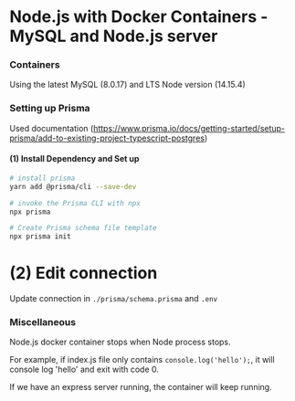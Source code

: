# Node.js with Docker Containers - MySQL and Node.js server


### Containers

Using the latest MySQL (8.0.17) and LTS Node version (14.15.4)


### Setting up Prisma

Used documentation (https://www.prisma.io/docs/getting-started/setup-prisma/add-to-existing-project-typescript-postgres)

#### (1) Install Dependency and Set up

```bash
# install prisma
yarn add @prisma/cli --save-dev

# invoke the Prisma CLI with npx
npx prisma

# Create Prisma schema file template
npx prisma init
```

# (2) Edit connection

Update connection in `./prisma/schema.prisma` and `.env`


### Miscellaneous

Node.js docker container stops when Node process stops.

For example, if index.js file only contains `console.log('hello');`, it will console log 'hello' and exit with code 0. 

If we have an express server running, the container will keep running.

